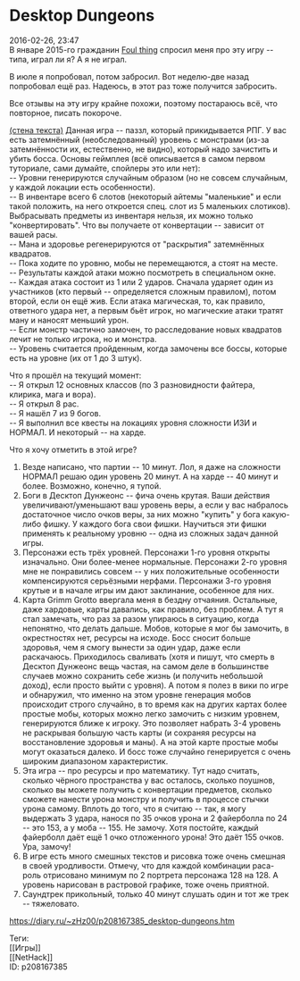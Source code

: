 Desktop Dungeons
=================

   
 2016-02-26, 23:47   
  В январе 2015-го гражданин  [Foul thing](http://foulthing.diary.ru "Temporary Internet Flies")  спросил меня про эту игру -- типа, играл ли я? А я не играл.   
   
 В июле я попробовал, потом забросил. Вот неделю-две назад попробовал ещё раз. Надеюсь, в этот раз тоже получится забросить.   
   
 Все отзывы на эту игру крайне похожи, поэтому постараюсь всё, что повторное, писать покороче.   
   
  [(стена текста)](https://zhz00.diary.ru/p208167385.htm?index=1#linkmore208167385m1)    Данная игра -- паззл, который прикидывается РПГ. У вас есть затемнённый (необследованный) уровень с монстрами (из-за затемнённости их, естественно, не видно), который надо зачистить и убить босса. Основы геймплея (всё описывается в самом первом туториале, сами думайте, спойлеры это или нет):   
 -- Уровни генерируются случайным образом (но не совсем случайным, у каждой локации есть особенности).   
 -- В инвентаре всего 6 слотов (некоторый айтемы "маленькие" и если такой положить, на него откроется спец. слот из 5 маленьких слотиков). Выбрасывать предметы из инвентаря нельзя, их можно только "конвертировать". Что вы получаете от конвертации -- зависит от вашей расы.   
 -- Мана и здоровье регенерируются от "раскрытия" затемнённых квадратов.   
 -- Пока ходите по уровню, мобы не перемещаются, а стоят на месте.   
 -- Результаты каждой атаки можно посмотреть в специальном окне.   
 -- Каждая атака состоит из 1 или 2 ударов. Сначала ударяет один из участников (кто первый -- определяется сложным правилом), потом второй, если он ещё жив. Если атака магическая, то, как правило, ответного удара нет, а первым бьёт игрок, но магические атаки тратят ману и наносят меньший урон.   
 -- Если монстр частично замочен, то расследование новых квадратов лечит не только игрока, но и монстра.   
 -- Уровень считается пройденным, когда замочены все боссы, которые есть на уровне (их от 1 до 3 штук).   
   
 Что я прошёл на текущий момент:   
 -- Я открыл 12 основных классов (по 3 разновидности файтера, клирика, мага и вора).   
 -- Я открыл 8 рас.   
 -- Я нашёл 7 из 9 богов.   
 -- Я выполнил все квесты на локациях уровня сложности ИЗИ и НОРМАЛ. И некоторый -- на харде.   
   
 Что я хочу отметить в этой игре?   
 1. Везде написано, что партии -- 10 минут. Лол, я даже на сложности НОРМАЛ решаю один уровень 20 минут. А на харде -- 40 минут и более. Возможно, конечно, я тупой.   
 2. Боги в Десктоп Дунжеонс -- фича очень крутая. Ваши действия увеличивают/уменьшают ваш уровень веры, а если у вас набралось достаточное число очков веры, за них можно "купить" у бога какую-либо фишку. У каждого бога свои фишки. Научиться эти фишки применять к реальному уровню -- одна из сложных задач данной игры.   
 3. Персонажи есть трёх уровней. Персонажи 1-го уровня открыты изначально. Они более-менее нормальные. Персонажи 2-го уровня мне не понравились совсем -- у них положительные особенности компенсируются серьёзными нерфами. Персонажи 3-го уровня крутые и в начале игры им дают заклинание, особенное для них.   
 4. Карта Grimm Grotto ввергала меня в бездну отчаяния. Остальные, даже хардовые, карты давались, как правило, без проблем. А тут я стал замечать, что раз за разом упираюсь в ситуацию, когда непонятно, что делать дальше. Мобов, которые я мог бы замочить, в окрестностях нет, ресурсы на исходе. Босс сносит больше здоровья, чем я смогу вынести за один удар, даже если раскачаюсь. Приходилось сваливать (хотя и пишут, что смерть в Десктоп Дунжеонс вещь частая, на самом деле в большинстве случаев можно сохранить себе жизнь (и получить небольшой доход), если просто выйти с уровня). А потом я полез в вики по игре и обнаружил, что именно на этом уровне генерация мобов происходит строго случайно, в то время как на других картах более простые мобы, которых можно легко замочить с низким уровнем, генерируются ближе к игроку. Это позволяет набрать 3-4 уровень не раскрывая большую часть карты (и сохраняя ресурсы на восстановление здоровья и маны). А на этой карте простые мобы могут оказаться далеко. И босс тоже случайно генерируется с очень широким диапазоном характеристик.   
 5. Эта игра -- про ресурсы и про математику. Тут надо считать, сколько чёрного пространства у вас осталось, сколько поушнов, сколько вы можете получить с конвертации предметов, сколько сможете нанести урона монстру и получить в процессе стычки урона самому. Вплоть до того, что я считаю -- так, я могу выдержать 3 удара, нанося по 35 очков урона и 2 файерболла по 24 -- это 153, а у моба -- 155. Не замочу. Хотя постойте, каждый файерболл даёт ещё 1 очко отложенного урона! Это даёт 155 очков. Ура, замочу!   
 6. В игре есть много смешных текстов и рисовка тоже очень смешная в своей уродливости. Отмечу, что для каждой комбинации раса-роль отрисовано минимум по 2 портрета персонажа 128 на 128. А уровень нарисован в растровой графике, тоже очень приятной.   
 7. Саундтрек прикольный, только 40 минут слушать один и тот же трек -- тяжеловато.     
    
 <https://diary.ru/~zHz00/p208167385_desktop-dungeons.htm>   
   
 Теги:   
 [[Игры]]   
 [[NetHack]]   
 ID: p208167385